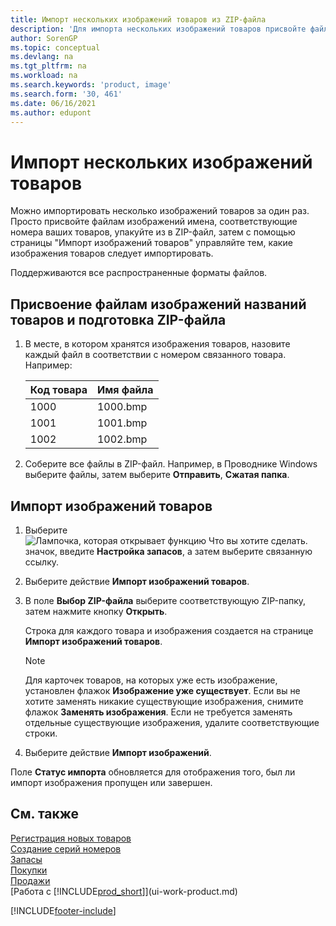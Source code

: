 ```yaml
---
title: Импорт нескольких изображений товаров из ZIP-файла
description: 'Для импорта нескольких изображений товаров присвойте файлам изображений имена, соответствующие номерам товаров, упакуйте из в ZIP-файл, и используйте страницу "Импорт изображений".'
author: SorenGP
ms.topic: conceptual
ms.devlang: na
ms.tgt_pltfrm: na
ms.workload: na
ms.search.keywords: 'product, image'
ms.search.form: '30, 461'
ms.date: 06/16/2021
ms.author: edupont
---
```

# <a name="import-multiple-item-pictures"></a>Импорт нескольких изображений товаров
Можно импортировать несколько изображений товаров за один раз. Просто присвойте файлам изображений имена, соответствующие номера ваших товаров, упакуйте из в ZIP-файл, затем с помощью страницы "Импорт изображений товаров" управляйте тем, какие изображения товаров следует импортировать.

Поддерживаются все распространенные форматы файлов.

## <a name="to-name-picture-files-by-the-item-names-and-prepare-the-zip-file"></a>Присвоение файлам изображений названий товаров и подготовка ZIP-файла
1. В месте, в котором хранятся изображения товаров, назовите каждый файл в соответствии с номером связанного товара. Например:

    |Код товара|Имя файла|
    |-|-|
    |1000|1000.bmp|
    |1001|1001.bmp|
    |1002|1002.bmp|

2. Соберите все файлы в ZIP-файл. Например, в Проводнике Windows выберите файлы, затем выберите **Отправить**, **Сжатая папка**.     

## <a name="to-import-item-pictures"></a>Импорт изображений товаров
1. Выберите ![Лампочка, которая открывает функцию Что вы хотите сделать.](media/ui-search/search_small.png "Что вы хотите сделать") значок, введите **Настройка запасов**, а затем выберите связанную ссылку.
2. Выберите действие **Импорт изображений товаров**.
3. В поле **Выбор ZIP-файла** выберите соответствующую ZIP-папку, затем нажмите кнопку **Открыть**.

    Строка для каждого товара и изображения создается на странице **Импорт изображений товаров**.

    > [!NOTE]
    > Для карточек товаров, на которых уже есть изображение, установлен флажок **Изображение уже существует**. Если вы не хотите заменять никакие существующие изображения, снимите флажок **Заменять изображения**. Если не требуется заменять отдельные существующие изображения, удалите соответствующие строки.

3. Выберите действие **Импорт изображений**.

Поле **Статус импорта** обновляется для отображения того, был ли импорт изображения пропущен или завершен.       

## <a name="see-also"></a>См. также
[Регистрация новых товаров](inventory-how-register-new-items.md)  
[Создание серий номеров](ui-create-number-series.md)  
[Запасы](inventory-manage-inventory.md)  
[Покупки](purchasing-manage-purchasing.md)  
[Продажи](sales-manage-sales.md)  
[Работа с [!INCLUDE[prod_short](includes/prod_short.md)]](ui-work-product.md)


[!INCLUDE[footer-include](includes/footer-banner.md)]
